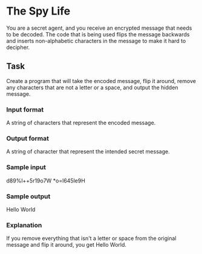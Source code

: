 <h1>The Spy Life</h1>
You are a secret agent, and you receive an encrypted message that needs to be decoded. The code that is being used flips the message backwards and inserts non-alphabetic characters in the message to make it hard to decipher.

<h2>Task</h2> 
Create a program that will take the encoded message, flip it around, remove any characters that are not a letter or a space, and output the hidden message.
<h3>Input format</h3>
A string of characters that represent the encoded message.
<h3>Output format</h3> 
A string of character that represent the intended secret message.
<h3>Sample input</h3>
d89%l++5r19o7W *o=l645le9H
<h3>Sample output</h3>
Hello World
<h3>Explanation</h3>
If you remove everything that isn't a letter or space from the original message and flip it around, you get Hello World.
